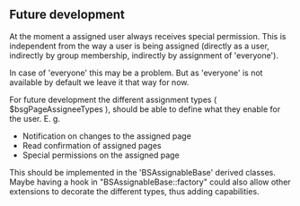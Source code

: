 ## Future development

At the moment a assigned user always receives special permission. This is
independent from the way a user is being assigned (directly as a user,
indirectly by group membership, indirectly by assignment of 'everyone').

In case of 'everyone' this may be a problem. But as 'everyone' is not available
by default we leave it that way for now.

For future development the different assignment types ( $bsgPageAssigneeTypes ),
should be able to define what they enable for the user. E. g.

- Notification on changes to the assigned page
- Read confirmation of assigned pages
- Special permissions on the assigned page

This should be implemented in the 'BSAssignableBase' derived classes.
Maybe having a hook in "BSAssignableBase::factory" could also allow other
extensions to decorate the different types, thus adding capabilities.
